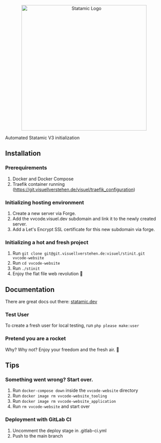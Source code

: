 <p align="center"><img src="https://statamic.com/assets/branding/Statamic-Logo+Wordmark-Rad.svg" width="400" alt="Statamic Logo" /></p>
Automated Statamic V3 initialization

## Installation

### Prerequirements
1. Docker and Docker Compose
2. Traefik container running (https://git.visuellverstehen.de/visuel/traefik_configuration)

### Initializing hosting environment
1. Create a new server via Forge.
2. Add the vvcode.visuel.dev subdomain and link it to the newly created server.
3. Add a Let's Encrypt SSL certificate for this new subdomain via forge.

### Initializing a hot and fresh project
1. Run `git clone git@git.visuellverstehen.de:visuel/stinit.git vvcode-website`
2. Run `cd vvcode-website`
3. Run `./stinit`
4. Enjoy the flat file web revolution 🚀

## Documentation
There are great docs out there: [statamic.dev](https://statamic.dev)

### Test User
To create a fresh user for local testing, run `php please make:user`

### Pretend you are a rocket
Why? Why not? Enjoy your freedom and the fresh air. 🚀

## Tips

### Something went wrong? Start over.
1. Run `docker-compose down` inside the `vvcode-website` directory
3. Run `docker image rm vvcode-website_tooling`
4. Run `docker image rm vvcode-website_application`
5. Run `rm vvcode-website` and start over

### Deployment with GitLab CI
1. Uncomment the deploy stage in .gitlab-ci.yml
2. Push to the main branch
